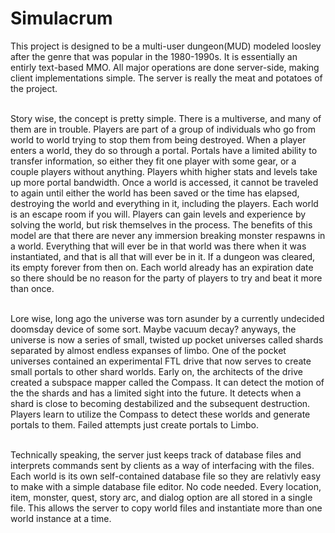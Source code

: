 # Simulacrum

This project is designed to be a multi-user dungeon(MUD) modeled loosley after the genre that was popular in the 1980-1990s. It is essentially an entirly text-based MMO. All major operations are done server-side, making client implementations simple. The server is really the meat and potatoes of the project.<br><br>

Story wise, the concept is pretty simple. There is a multiverse, and many of them are in trouble. Players are part of a group of individuals who go from world to world trying to stop them from being destroyed. When a player enters a world, they do so through a portal.  Portals have a limited ability to transfer information, so either they fit one player with some gear, or a couple players without anything. Players whith higher stats and levels take up more portal bandwidth. Once a world is accessed, it cannot be traveled to again until either the world has been saved or the time has elapsed, destroying the world and everything in it, including the players. Each world is an escape room if you will. Players can gain levels and experience by solving the world, but risk themselves in the process. The benefits of this model are that there are never any immersion breaking monster respawns in a world. Everything that will ever be in that world was there when it was instantiated, and that is all that will ever be in it. If a dungeon was cleared, its empty forever from then on. Each world already has an expiration date so there should be no reason for the party of players to try and beat it more than once. <br><br>

Lore wise, long ago the universe was torn asunder by a currently undecided doomsday device of some sort. Maybe vacuum decay? anyways, the universe is now a series of small, twisted up pocket universes called shards separated by almost endless expanses of limbo. One of the pocket universes contained an experimental FTL drive that now serves to create small portals to other shard worlds. Early on, the architects of the drive created a subspace mapper called the Compass. It can detect the motion of the the shards and has a limited sight into the future. It detects when a shard is close to becoming destabilized and the subsequent destruction. Players learn to utilize the Compass to detect these worlds and generate portals to them. Failed attempts just create portals to Limbo.<br><br>

Technically speaking, the server just keeps track of database files and interprets commands sent by clients as a way of interfacing with  the files. Each world is its own self-contained database file so they are relativly easy to make with a simple database file editor. No code needed. Every location, item, monster, quest, story arc, and dialog option are all stored in a single file. This allows the server to copy world files and instantiate more than one world instance at a time. 
